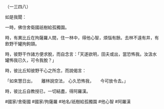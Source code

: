 （一三四八）

如是我聞：

一時，佛住舍衛國祇樹給孤獨園。

時，有異比丘在拘薩羅人間，住一林中，得他心智，煩惱有餘。去林不遠有井，有飲野干罐拘鉤頸。

時，彼野干作諸方便求脫，而自念言：「天遂欲明，田夫或出，當恐怖我。汝汲水罐怖我已久，可令我脫？」

時，彼比丘知彼野干心之所念，而說偈言：

「如來慧日出，　　離林說空法，
心久恐怖我，　　今可放令去。」

時，彼比丘自教授已，一切結盡，得阿羅漢。

#國家/舍衛國
#國家/拘薩羅
#地名/祇樹給孤獨園
#他心智
#阿羅漢
